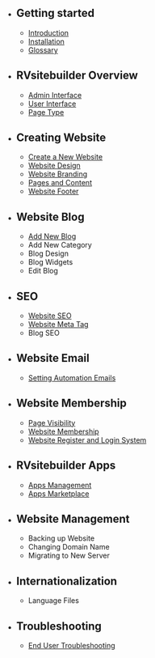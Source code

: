 - ## Getting started
    - [Introduction](introduction.md)   
    - [Installation](installation.md)
    - [Glossary](glossary.md)

- ## RVsitebuilder Overview
    - [Admin Interface](admin-interface.md) 
    - [User Interface](user-interface.md) 
    - [Page Type](page-type.md)

- ## Creating Website
    - [Create a New Website](create-new-website.md)
    - [Website Design](website-design.md)
    - [Website Branding](website-design.md)
    - [Pages and Content](website-design.md) 
    - [Website Footer](website-design.md)

- ## Website Blog
    - [Add New Blog](creating-blog.md)
    - Add New Category
    - Blog Design
    - Blog Widgets
    - Edit Blog

- ## SEO
    - [Website SEO](website-seo.md)
    - [Website Meta Tag](website-meta-tag.md)
    - Blog SEO

- ## Website Email
    - [Setting Automation Emails](email-template.md)

- ## Website Membership
    - [Page Visibility](page-visibility.md)
    - [Website Membership](website-membership.md)
    - [Website Register and Login System](register-and-login-system.md)

- ## RVsitebuilder Apps
    - [Apps Management](apps.md)
    - [Apps Marketplace](apps-marketplace.md)

- ## Website Management
    - Backing up Website
    - Changing Domain Name
    - Migrating to New Server

- ## Internationalization
    - Language Files

- ## Troubleshooting
    - [End User Troubleshooting](https://support.rvglobalsoft.com/hc/en-us/sections/360003727213-Troubleshooting)